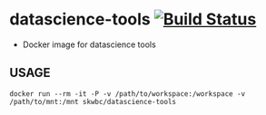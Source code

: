 # datascience-tools [![Build Status](https://travis-ci.org/skwbc/datascience-tools.svg?branch=master)](https://travis-ci.org/skwbc/datascience-tools)

* Docker image for datascience tools

## USAGE

```
docker run --rm -it -P -v /path/to/workspace:/workspace -v /path/to/mnt:/mnt skwbc/datascience-tools
```

